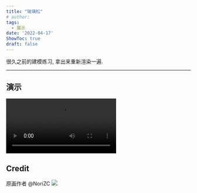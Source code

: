 ```yaml
---
title: "玻璃松"
# author: 
tags:
  - 展示
date: '2022-04-17'
ShowToc: true
draft: false
---
```

很久之前的建模练习, 拿出来重新渲染一遍.
<!--more-->

---

## 演示
<video width="auto" height="auto" controls>  
  <source src="http://dynais-imh-hub.oss-cn-hangzhou.aliyuncs.com/video/%E7%8E%BB%E7%92%83%E6%9D%BE%20%5B%E6%9C%80%E4%BC%98%E5%8C%96%E7%9A%84%E8%B4%A8%E9%87%8F%E5%92%8C%E5%A4%A7%E5%B0%8F%5D.mp4" type="video/mp4">  
您的浏览器不支持 video 标签。  
</video>

## Credit
原画作者 @NoriZC
![](https://dynais-imh-hub.oss-cn-hangzhou.aliyuncs.com/img/202204171448748.jpg?x-oss-process=image/format,jpg/interlace,1#center)